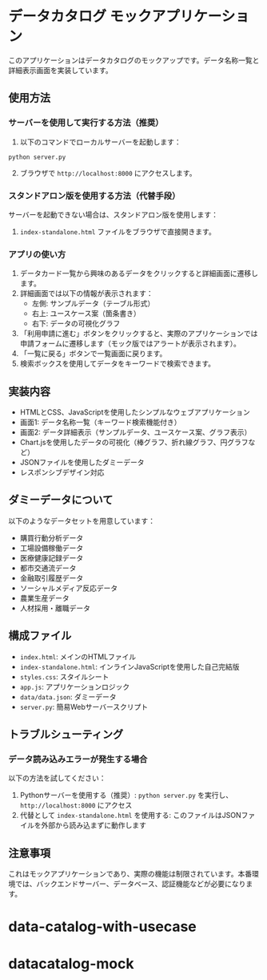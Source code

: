 # データカタログ モックアプリケーション

このアプリケーションはデータカタログのモックアップです。データ名称一覧と詳細表示画面を実装しています。

## 使用方法

### サーバーを使用して実行する方法（推奨）

1. 以下のコマンドでローカルサーバーを起動します：

```
python server.py
```

2. ブラウザで `http://localhost:8000` にアクセスします。

### スタンドアロン版を使用する方法（代替手段）

サーバーを起動できない場合は、スタンドアロン版を使用します：

1. `index-standalone.html` ファイルをブラウザで直接開きます。

### アプリの使い方

1. データカード一覧から興味のあるデータをクリックすると詳細画面に遷移します。
2. 詳細画面では以下の情報が表示されます：
   - 左側: サンプルデータ（テーブル形式）
   - 右上: ユースケース案（箇条書き）
   - 右下: データの可視化グラフ
3. 「利用申請に進む」ボタンをクリックすると、実際のアプリケーションでは申請フォームに遷移します（モック版ではアラートが表示されます）。
4. 「一覧に戻る」ボタンで一覧画面に戻ります。
5. 検索ボックスを使用してデータをキーワードで検索できます。

## 実装内容

- HTMLとCSS、JavaScriptを使用したシンプルなウェブアプリケーション
- 画面1: データ名称一覧（キーワード検索機能付き）
- 画面2: データ詳細表示（サンプルデータ、ユースケース案、グラフ表示）
- Chart.jsを使用したデータの可視化（棒グラフ、折れ線グラフ、円グラフなど）
- JSONファイルを使用したダミーデータ
- レスポンシブデザイン対応

## ダミーデータについて

以下のようなデータセットを用意しています：
- 購買行動分析データ
- 工場設備稼働データ
- 医療健康記録データ
- 都市交通流データ
- 金融取引履歴データ
- ソーシャルメディア反応データ
- 農業生産データ
- 人材採用・離職データ

## 構成ファイル

- `index.html`: メインのHTMLファイル
- `index-standalone.html`: インラインJavaScriptを使用した自己完結版
- `styles.css`: スタイルシート
- `app.js`: アプリケーションロジック
- `data/data.json`: ダミーデータ
- `server.py`: 簡易Webサーバースクリプト

## トラブルシューティング

### データ読み込みエラーが発生する場合

以下の方法を試してください：

1. Pythonサーバーを使用する（推奨）: `python server.py` を実行し、`http://localhost:8000` にアクセス
2. 代替として `index-standalone.html` を使用する: このファイルはJSONファイルを外部から読み込まずに動作します

## 注意事項

これはモックアプリケーションであり、実際の機能は制限されています。本番環境では、バックエンドサーバー、データベース、認証機能などが必要になります。
# data-catalog-with-usecase
# datacatalog-mock
